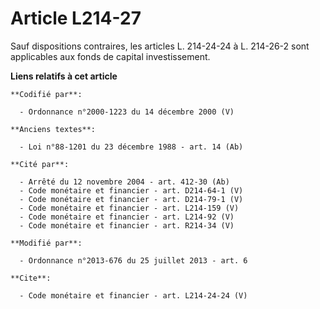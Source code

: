 # Article L214-27

Sauf dispositions contraires, les articles L. 214-24-24 à L. 214-26-2 sont applicables aux fonds de capital investissement.

**Liens relatifs à cet article**

	**Codifié par**:

	  - Ordonnance n°2000-1223 du 14 décembre 2000 (V)

	**Anciens textes**:

	  - Loi n°88-1201 du 23 décembre 1988 - art. 14 (Ab)

	**Cité par**:

	  - Arrêté du 12 novembre 2004 - art. 412-30 (Ab)
	  - Code monétaire et financier - art. D214-64-1 (V)
	  - Code monétaire et financier - art. D214-79-1 (V)
	  - Code monétaire et financier - art. L214-159 (V)
	  - Code monétaire et financier - art. L214-92 (V)
	  - Code monétaire et financier - art. R214-34 (V)

	**Modifié par**:

	  - Ordonnance n°2013-676 du 25 juillet 2013 - art. 6

	**Cite**:

	  - Code monétaire et financier - art. L214-24-24 (V)
